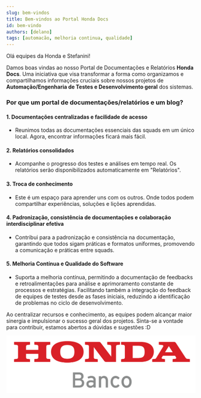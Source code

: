 ```yaml
---
slug: bem-vindos
title: Bem-vindos ao Portal Honda Docs
id: bem-vindo
authors: [delano]
tags: [automacão, melhoria continua, qualidade]
---
```


Olá equipes da Honda e Stefanini!

Damos boas vindas ao nosso Portal de Documentações e Relatórios **Honda Docs**. Uma iniciativa que visa transformar a forma como organizamos e compartilhamos informações cruciais sobre nossos projetos de **Automação/Engenharia de Testes e Desenvolvimento geral** dos sistemas.

### Por que um portal de documentações/relatórios e um blog? ###
#### 1. Documentações centralizadas e facilidade de acesso ####
- Reunimos todas as documentações essenciais das squads em um único local. Agora, encontrar informações ficará mais fácil.

#### 2. Relatórios consolidados ####
- Acompanhe o progresso dos testes e análises em tempo real. Os relatórios serão disponibilizados automaticamente em "Relatórios".

#### 3. Troca de conhecimento ####
- Este é um espaço para aprender uns com os outros. Onde todos podem compartilhar experiências, soluções e lições aprendidas.

#### 4. Padronização, consistência de documentações e colaboração interdisciplinar efetiva ####
- Contribui para a padronização e consistência na documentação, garantindo que todos sigam práticas e formatos uniformes, promovendo a comunicação e práticas entre squads.

#### 5. Melhoria Contínua e Qualidade do Software ####
- Suporta a melhoria contínua, permitindo a documentação de feedbacks e retroalimentações para análise e aprimoramento constante de processos e estratégias. Facilitando também a integração do feedback de equipes de testes desde as fases iniciais, reduzindo a identificação de problemas no ciclo de desenvolvimento.

Ao centralizar recursos e conhecimento, as equipes podem alcançar maior sinergia e impulsionar o sucesso geral dos projetos.
Sinta-se a vontade para contribuir, estamos abertos a dúvidas e sugestões :D



![Docusaurus Plushie](../static/img/bancohonda_logo.png)
